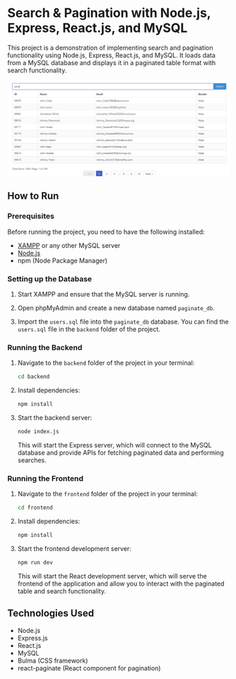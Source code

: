 # Search & Pagination with Node.js, Express, React.js, and MySQL

This project is a demonstration of implementing search and pagination functionality using Node.js, Express, React.js, and MySQL. It loads data from a MySQL database and displays it in a paginated table format with search functionality.

![Result](./frontend//example.PNG)

## How to Run

### Prerequisites

Before running the project, you need to have the following installed:

- [XAMPP](https://www.apachefriends.org/index.html) or any other MySQL server
- [Node.js](https://nodejs.org/)
- npm (Node Package Manager)

### Setting up the Database

1. Start XAMPP and ensure that the MySQL server is running.

2. Open phpMyAdmin and create a new database named `paginate_db`.

3. Import the `users.sql` file into the `paginate_db` database. You can find the `users.sql` file in the `backend` folder of the project.


### Running the Backend

1. Navigate to the `backend` folder of the project in your terminal:

   ```bash
   cd backend
   ```

2. Install dependencies:

   ```bash
   npm install
   ```

3. Start the backend server:

   ```bash
   node index.js
   ```

   This will start the Express server, which will connect to the MySQL database and provide APIs for fetching paginated data and performing searches.

### Running the Frontend

1. Navigate to the `frontend` folder of the project in your terminal:

   ```bash
   cd frontend
   ```

2. Install dependencies:

   ```bash
   npm install
   ```

3. Start the frontend development server:

   ```bash
   npm run dev
   ```

   This will start the React development server, which will serve the frontend of the application and allow you to interact with the paginated table and search functionality.

## Technologies Used

- Node.js
- Express.js
- React.js
- MySQL
- Bulma (CSS framework)
- react-paginate (React component for pagination)
